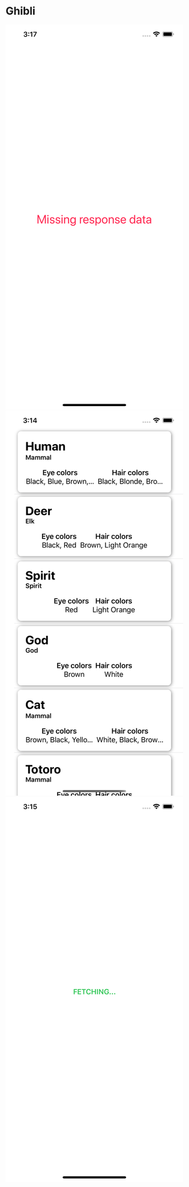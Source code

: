 # Ghibli

![Preview](https://github.com/erosfrancesco/Swift5_Tutorials_And_Templates/blob/master/02-ghibli/screens/Simulator%20Screen%20Shot%20-%20iPhone%2011%20Pro%20Max%20-%202020-03-06%20at%2015.17.16.png) ![Preview](https://github.com/erosfrancesco/Swift5_Tutorials_And_Templates/blob/master/02-ghibli/screens/Simulator%20Screen%20Shot%20-%20iPhone%2011%20Pro%20Max%20-%202020-03-06%20at%2015.14.58.png) ![Preview](https://github.com/erosfrancesco/Swift5_Tutorials_And_Templates/blob/master/02-ghibli/screens/Simulator%20Screen%20Shot%20-%20iPhone%2011%20Pro%20Max%20-%202020-03-06%20at%2015.15.27.png)
